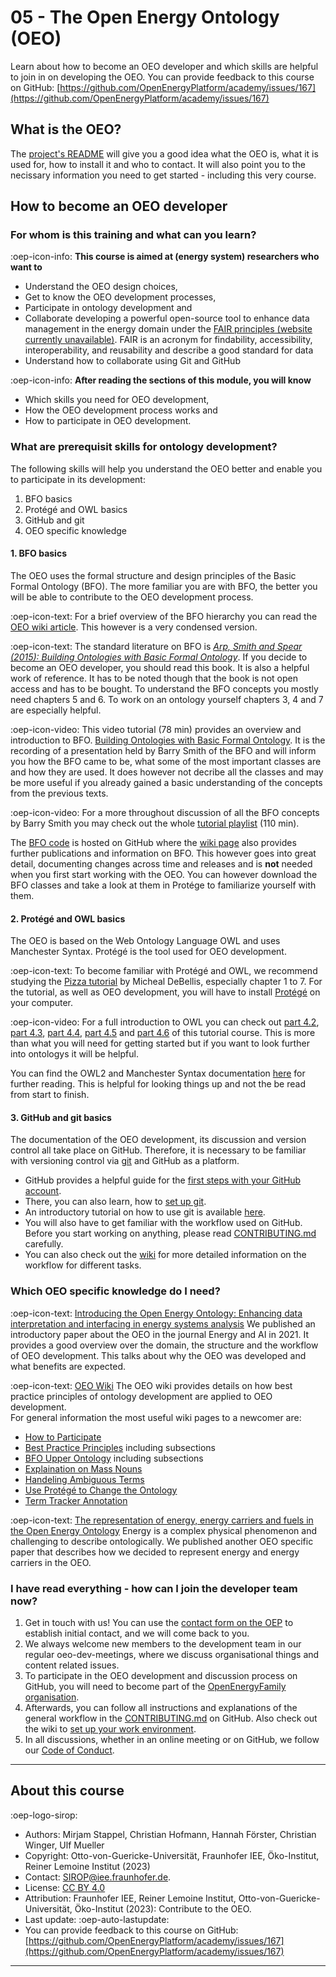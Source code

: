 # 05 - The Open Energy Ontology (OEO)
Learn about how to become an OEO developer and which skills are helpful to join in on developing the OEO. 
You can provide feedback to this course on GitHub: [https://github.com/OpenEnergyPlatform/academy/issues/167](https://github.com/OpenEnergyPlatform/academy/issues/167)

## What is the OEO?
The [project's README](https://github.com/OpenEnergyPlatform/ontology/blob/dev/README.md) will give you a good idea what the OEO is, what it is used for, how to install it and who to contact. It will also point you to the necissary information you need to get started - including this very course.

## How to become an OEO developer

### For whom is this training and what can you learn?

:oep-icon-info: **This course is aimed at (energy system) researchers who want to**

- Understand the OEO design choices,
- Get to know the OEO development processes,
- Participate in ontology development and
- Collaborate developing a powerful open-source tool to enhance data management in the energy domain under the [FAIR principles (website currently unavailable)](https://www.go-fair.org/fair-principles/). FAIR is an acronym for findability, accessibility, interoperability, and reusability and describe a good standard for data
- Understand how to collaborate using Git and GitHub

:oep-icon-info: **After reading the sections of this module, you will know**

- Which skills you need for OEO development,
- How the OEO development process works and
- How to participate in OEO development.

### What are prerequisit skills for ontology development?

The following skills will help you understand the OEO better and enable you to participate in its development:

1. BFO basics
2. Protégé and OWL basics
3. GitHub and git
4. OEO specific knowledge

#### 1. BFO basics

The OEO uses the formal structure and design principles of the Basic Formal Ontology (BFO).
The more familiar you are with BFO, the better you will be able to contribute to the OEO development process. 

:oep-icon-text: For a brief overview of the BFO hierarchy you can read the [OEO wiki article](https://github.com/OpenEnergyPlatform/ontology/wiki/BFO-Upper-Ontology-Classes). This however is a very condensed version. 

:oep-icon-text: The standard literature on BFO is [_Arp, Smith and Spear (2015): Building Ontologies with Basic Formal Ontology_](https://direct.mit.edu/books/book/4044/Building-Ontologies-with-Basic-Formal-Ontology). If you decide to become an OEO developer, you should read this book. It is also a helpful work of reference. It has to be noted though that the book is not open access and has to be bought.
To understand the BFO concepts you mostly need chapters 5 and 6. To work on an ontology yourself chapters 3, 4 and 7 are especially helpful.

:oep-icon-video: This video tutorial (78 min) provides an overview and introduction to BFO.
[Building Ontologies with Basic Formal Ontology](https://www.youtube.com/watch?v=joC4NZgLtqA). It is the recording of a presentation held by Barry Smith of the BFO and will inform you how the BFO came to be, what some of the most important classes are and how they are used. It does however not decribe all the classes and may be more useful if you already gained a basic understanding of the concepts from the previous texts. 

:oep-icon-video: For a more throughout discussion of all the BFO concepts by Barry Smith you may check out the whole [tutorial playlist](https://youtube.com/playlist?list=PLyngZgIl3WTj6tWcypTLpCnYXu6o93kD4&feature=shared) (110 min).


The [BFO code](https://github.com/BFO-ontology/BFO) is hosted on GitHub where the [wiki page](https://github.com/BFO-ontology/BFO/wiki) also provides further publications and information on BFO. This however goes into great detail, documenting changes across time and releases and is **not** needed when you first start working with the OEO. You can however download the BFO classes and take a look at them in Protége to familiarize yourself with them.

#### 2. Protégé and OWL basics

The OEO is based on the Web Ontology Language OWL and uses Manchester Syntax. Protégé is the tool used for OEO development.

:oep-icon-text: To become familiar with Protégé and OWL, we recommend studying the [Pizza tutorial](https://www.michaeldebellis.com/post/new-protege-pizza-tutorial) by Micheal DeBellis, especially chapter 1 to 7.
For the tutorial, as well as OEO development, you will have to install [Protégé](https://protege.stanford.edu/) on your computer.

:oep-icon-video: For a full introduction to OWL you can check out [part 4.2](https://www.youtube.com/watch?v=x7GtYNEWIKE&list=PLoOmvuyo5UAcBXlhTti7kzetSsi1PpJGR&index=38), [part 4.3](https://www.youtube.com/watch?v=CXw-P7H2rOQ&list=PLoOmvuyo5UAcBXlhTti7kzetSsi1PpJGR&index=40), [part 4.4](https://www.youtube.com/watch?v=u8AXayzKuSg&list=PLoOmvuyo5UAcBXlhTti7kzetSsi1PpJGR&index=41), [part 4.5](https://www.youtube.com/watch?v=z95PYaOxPMs&list=PLoOmvuyo5UAcBXlhTti7kzetSsi1PpJGR&index=42) and [part 4.6](https://www.youtube.com/watch?v=lFDqMlogssI&list=PLoOmvuyo5UAcBXlhTti7kzetSsi1PpJGR&index=43) of this tutorial course. This is more than what you will need for getting started but if you want to look further into ontologys it will be helpful.

You can find the OWL2 and Manchester Syntax documentation [here](https://www.w3.org/TR/owl2-manchester-syntax/) for further reading. This is helpful for looking things up and not the be read from start to finish.

#### 3. GitHub and git basics

The documentation of the OEO development, its discussion and version control all take place on GitHub. Therefore, it is necessary to be familiar with versioning control via [git](https://git-scm.com/) and GitHub as a platform.
- GitHub provides a helpful guide for the [first steps with your GitHub account](https://docs.github.com/de/get-started/onboarding/getting-started-with-your-github-account).
- There, you can also learn, how to [set up git](https://docs.github.com/en/get-started/quickstart/set-up-git).
- An introductory tutorial on how to use git is available [here](https://githowto.com/).
- You will also have to get familiar with the workflow used on GitHub. Before you start working on anything, please read [CONTRIBUTING.md](https://github.com/OpenEnergyPlatform/ontology/blob/dev/CONTRIBUTING.md) carefully. 
- You can also check out the [wiki](https://github.com/OpenEnergyPlatform/ontology/wiki/Workflow) for more detailed information on the workflow for different tasks. 


### Which OEO specific knowledge do I need?

:oep-icon-text: [Introducing the Open Energy Ontology: Enhancing data interpretation and interfacing in energy systems analysis](https://www.sciencedirect.com/science/article/pii/S2666546821000288)
We published an introductory paper about the OEO in the journal Energy and AI in 2021. It provides a good overview over the domain, the structure and the workflow of OEO development. This talks about why the OEO was developed and what benefits are expected.

:oep-icon-text: [OEO Wiki](https://github.com/OpenEnergyPlatform/ontology/wiki/)
The OEO wiki provides details on how best practice principles of ontology development are applied to OEO development. <br>
For general information the most useful wiki pages to a newcomer are:
- [How to Participate](https://github.com/OpenEnergyPlatform/ontology/wiki/Welcome!-How-to-participate)
- [Best Practice Principles](https://github.com/OpenEnergyPlatform/ontology/wiki/Best-Practice-Principles) including subsections
- [BFO Upper Ontology](https://github.com/OpenEnergyPlatform/ontology/wiki/BFO-Upper-Ontology-Classes) including subsections
- [Explaination on Mass Nouns](https://github.com/OpenEnergyPlatform/ontology/wiki/Explanation-on-mass-nouns)
- [Handeling Ambiguous Terms](https://github.com/OpenEnergyPlatform/ontology/wiki/Handling-ambiguous-terms)
- [Use Protégé to Change the Ontology](https://github.com/OpenEnergyPlatform/ontology/wiki/How-to-use-prot%C3%A9g%C3%A9-to-change-the-ontology)
- [Term Tracker Annotation](https://github.com/OpenEnergyPlatform/ontology/wiki/Term-Tracker-Annotation)


:oep-icon-text: [The representation of energy, energy carriers and
fuels in the Open Energy Ontology](http://star.informatik.rwth-aachen.de/Publications/CEUR-WS/Vol-3249/paper1-Ensusto.pdf)
Energy is a complex physical phenomenon and challenging to describe ontologically. We published another OEO specific paper that describes how we decided to represent energy and energy carriers in the OEO.

### I have read everything - how can I join the developer team now?

1. Get in touch with us! You can use the [contact form on the OEP](https://openenergyplatform.org/contact/) to establish initial contact, and we will come back to you. 
2. We always welcome new members to the development team in our regular oeo-dev-meetings, where we discuss organisational things and content related issues.
3. To participate in the OEO development and discussion process on GitHub, you will need to become part of the [OpenEnergyFamily organisation](https://github.com/OpenEnergyPlatform).
4. Afterwards, you can follow all instructions and explanations of the general workflow in the [CONTRIBUTING.md](https://github.com/OpenEnergyPlatform/ontology/blob/dev/CONTRIBUTING.md) on GitHub. Also check out the wiki to [set up your work environment](https://github.com/OpenEnergyPlatform/ontology/wiki/Setup-your-work-environment-and-get-involved).
5. In all discussions, whether in an online meeting or on GitHub, we follow our [Code of Conduct](https://github.com/OpenEnergyPlatform/ontology/blob/dev/CODE_OF_CONDUCT.md).

---

## About this course

:oep-logo-sirop:

- Authors: Mirjam Stappel, Christian Hofmann, Hannah Förster, Christian Winger, Ulf Mueller
- Copyright: Otto-von-Guericke-Universität, Fraunhofer IEE, Öko-Institut, Reiner Lemoine Institut (2023)
- Contact: SIROP@iee.fraunhofer.de.
- License: [CC BY 4.0](https://creativecommons.org/licenses/by/4.0/deed.en)
- Attribution: Fraunhofer IEE, Reiner Lemoine Institut, Otto-von-Guericke-Universität, Öko-Institut (2023): Contribute to the OEO.
- Last update: :oep-auto-lastupdate:
- You can provide feedback to this course on GitHub: [https://github.com/OpenEnergyPlatform/academy/issues/167](https://github.com/OpenEnergyPlatform/academy/issues/167)

---
